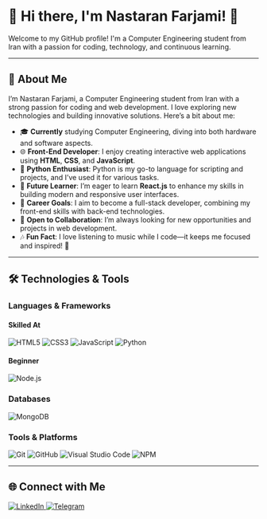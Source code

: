 # 🌟 Hi there, I'm Nastaran Farjami! 👋  

Welcome to my GitHub profile! I'm a Computer Engineering student from Iran with a passion for coding, technology, and continuous learning.  

---  

## 🚀 About Me  

I’m Nastaran Farjami, a Computer Engineering student from Iran with a strong passion for coding and web development. I love exploring new technologies and building innovative solutions. Here’s a bit about me:  

- 🎓 **Currently** studying Computer Engineering, diving into both hardware and software aspects.  
- 🌐 **Front-End Developer**: I enjoy creating interactive web applications using **HTML**, **CSS**, and **JavaScript**.  
- 🐍 **Python Enthusiast**: Python is my go-to language for scripting and projects, and I’ve used it for various tasks.  
- 🚀 **Future Learner**: I’m eager to learn **React.js** to enhance my skills in building modern and responsive user interfaces.  
- 🎯 **Career Goals**: I aim to become a full-stack developer, combining my front-end skills with back-end technologies.  
- 🤝 **Open to Collaboration**: I’m always looking for new opportunities and projects in web development.  
- 🎶 **Fun Fact**: I love listening to music while I code—it keeps me focused and inspired! 🥸  

---  

## 🛠️ Technologies & Tools  

### Languages & Frameworks  

#### Skilled At  
<p>  
  <img src="https://img.shields.io/badge/-HTML5-E34F26?style=flat&logo=html5&logoColor=white" alt="HTML5" />  
  <img src="https://img.shields.io/badge/-CSS3-1572B6?style=flat&logo=css3&logoColor=white" alt="CSS3" />  
  <img src="https://img.shields.io/badge/-JavaScript-F7DF1E?style=flat&logo=javascript&logoColor=black" alt="JavaScript" />  
  <img src="https://img.shields.io/badge/-Python-3776AB?style=flat&logo=python&logoColor=white" alt="Python" />  
</p>  

#### Beginner  
<p>  
  <img src="https://img.shields.io/badge/-Node.js-339933?style=flat&logo=node.js&logoColor=white" alt="Node.js" />   
</p>  

### Databases  
<p>  
  <img src="https://img.shields.io/badge/-MongoDB-47A248?style=flat&logo=mongodb&logoColor=white" alt="MongoDB" />  
</p>  

### Tools & Platforms  
<p>  
  <img src="https://img.shields.io/badge/-Git-F05032?style=flat&logo=git&logoColor=white" alt="Git" />  
  <img src="https://img.shields.io/badge/-GitHub-181717?style=flat&logo=github&logoColor=white" alt="GitHub" />  
  <img src="https://img.shields.io/badge/-VS%20Code-007ACC?style=flat&logo=visual-studio-code&logoColor=white" alt="Visual Studio Code" />  
  <img src="https://img.shields.io/badge/-NPM-CB3837?style=flat&logo=npm&logoColor=white" alt="NPM" />  
</p>  

---  

## 🌐 Connect with Me  

<p>  
  <a href="https://www.linkedin.com/in/nastaran-farjami-63b33928b?utm_source=share&utm_campaign=share_via&utm_content=profile&utm_medium=android_app">  
    <img src="https://img.shields.io/badge/-LinkedIn-0077B5?style=flat&logo=linkedin&logoColor=white" alt="LinkedIn" />  
  </a>  
  <a href="#">  
    <img src="https://img.shields.io/badge/-Telegram-2CA5E0?style=flat&logo=telegram&logoColor=white" alt="Telegram" />  
  </a>  
</p>
